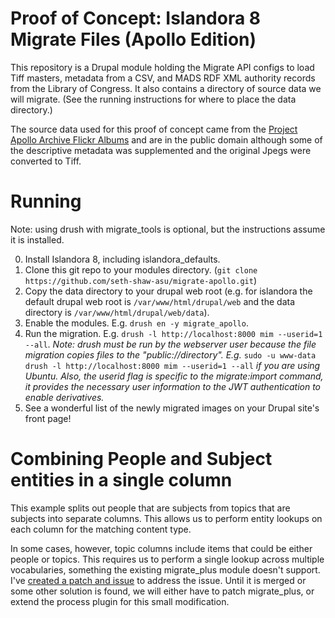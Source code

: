 # Proof of Concept: Islandora 8 Migrate Files (Apollo Edition)

This repository is a Drupal module holding the Migrate API configs to load Tiff masters, metadata from a CSV, and MADS RDF XML authority records from the Library of Congress. It also contains a directory of source data we will migrate. (See the running instructions for where to place the data directory.)

The source data used for this proof of concept came from the [Project Apollo Archive Flickr Albums](https://www.flickr.com/photos/projectapolloarchive/albums) and are in the public domain although some of the descriptive metadata was supplemented and the original Jpegs were converted to Tiff.

# Running

Note: using drush with migrate_tools is optional, but the instructions assume it is installed.

0. Install Islandora 8, including islandora_defaults.
0. Clone this git repo to your modules directory. (`git clone https://github.com/seth-shaw-asu/migrate-apollo.git`)
0. Copy the data directory to your drupal web root (e.g. for islandora the default drupal web root is `/var/www/html/drupal/web` and the data directory is `/var/www/html/drupal/web/data`).
0. Enable the modules. E.g. `drush en -y migrate_apollo`.
0. Run the migration. E.g. `drush -l http://localhost:8000 mim --userid=1 --all`. *Note: drush must be run by the webserver user because the file migration copies files to the "public://directory". E.g.* `sudo -u www-data drush -l http://localhost:8000 mim --userid=1 --all` *if you are using Ubuntu. Also, the userid flag is specific to the migrate:import command, it provides the necessary user information to the JWT authentication to enable derivatives.*
0. See a wonderful list of the newly migrated images on your Drupal site's front page!

# Combining People and Subject entities in a single column

This example splits out people that are subjects from topics that are subjects
into separate columns. This allows us to perform entity lookups on each column
for the matching content type.

In some cases, however, topic columns include items that could be either people or topics.
This requires us to perform a single lookup across multiple vocabularies,
something the existing migrate_plus module doesn't support. I've
[created a patch and issue](https://www.drupal.org/project/migrate_plus/issues/2960251) to address the issue.
Until it is merged or some other solution is found, we will either have to
patch migrate_plus, or extend the process plugin for this small modification.
